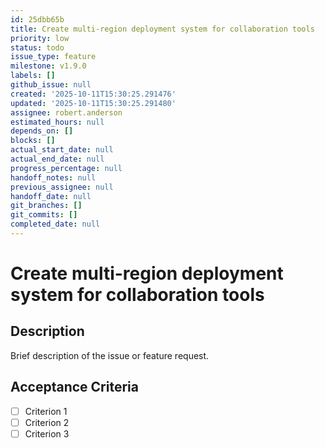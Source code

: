 ```yaml
---
id: 25dbb65b
title: Create multi-region deployment system for collaboration tools
priority: low
status: todo
issue_type: feature
milestone: v1.9.0
labels: []
github_issue: null
created: '2025-10-11T15:30:25.291476'
updated: '2025-10-11T15:30:25.291480'
assignee: robert.anderson
estimated_hours: null
depends_on: []
blocks: []
actual_start_date: null
actual_end_date: null
progress_percentage: null
handoff_notes: null
previous_assignee: null
handoff_date: null
git_branches: []
git_commits: []
completed_date: null
---
```


# Create multi-region deployment system for collaboration tools

## Description

Brief description of the issue or feature request.

## Acceptance Criteria

- [ ] Criterion 1
- [ ] Criterion 2
- [ ] Criterion 3